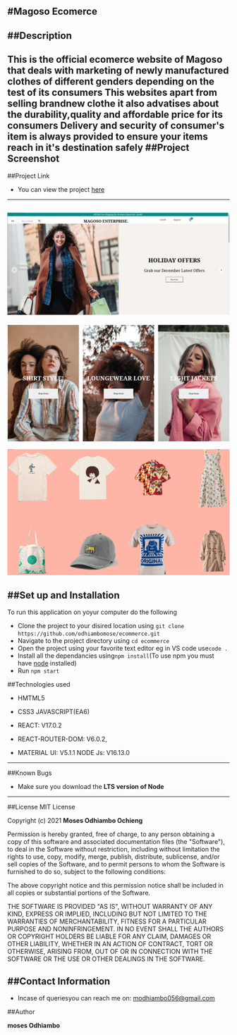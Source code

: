 #Magoso Ecomerce
---
##Description
---
This is the official ecomerce website of Magoso that deals with marketing of newly manufactured clothes of different genders depending on the test of its consumers
This websites apart from selling brandnew clothe it also advatises about the durability,quality and affordable price for its consumers
Delivery and security of consumer's item is always provided to ensure your items reach in it's destination safely
##Project Screenshot
---

##Project Link

- You can view the project [here]()
---
![Website top section](public/images/ecomerce2.png)
---
![website Category section](public/images/ecomerce1.png)

![website Category section](public/images/ecomerce3.png)


##Set up and Installation
---
To run this application on yoyur computer do the following
- Clone the project to your disired location using ```git clone https://github.com/odhiambomose/ecommerce.git```
- Navigate to the project directory using ```cd ecommerce```
- Open the project using your favorite text editor eg in VS code use```code .```
- Install all the dependancies using```npm install```(To use npm you must have [node](https://nodejs.org/en/) installed)
- Run ```npm start```

##Technologies used
- HMTML5
- CSS3
JAVASCRIPT(EA6)
-  REACT: V17.0.2

- REACT-ROUTER-DOM: V6.0.2,

- MATERIAL UI: V5.1.1
NODE Js: V16.13.0
---

##Known Bugs
- Make sure you download the **LTS version of Node**
---

##License
MIT License

Copyright (c) 2021 **Moses Odhiambo Ochieng**

Permission is hereby granted, free of charge, to any person obtaining a copy
of this software and associated documentation files (the "Software"), to deal
in the Software without restriction, including without limitation the rights
to use, copy, modify, merge, publish, distribute, sublicense, and/or sell
copies of the Software, and to permit persons to whom the Software is
furnished to do so, subject to the following conditions:

The above copyright notice and this permission notice shall be included in all
copies or substantial portions of the Software.

THE SOFTWARE IS PROVIDED "AS IS", WITHOUT WARRANTY OF ANY KIND, EXPRESS OR
IMPLIED, INCLUDING BUT NOT LIMITED TO THE WARRANTIES OF MERCHANTABILITY,
FITNESS FOR A PARTICULAR PURPOSE AND NONINFRINGEMENT. IN NO EVENT SHALL THE
AUTHORS OR COPYRIGHT HOLDERS BE LIABLE FOR ANY CLAIM, DAMAGES OR OTHER
LIABILITY, WHETHER IN AN ACTION OF CONTRACT, TORT OR OTHERWISE, ARISING FROM,
OUT OF OR IN CONNECTION WITH THE SOFTWARE OR THE USE OR OTHER DEALINGS IN THE
SOFTWARE.

##Contact Information
---
- Incase of queriesyou can reach me on: modhiambo056@gmail.com

##Author




**moses Odhiambo**